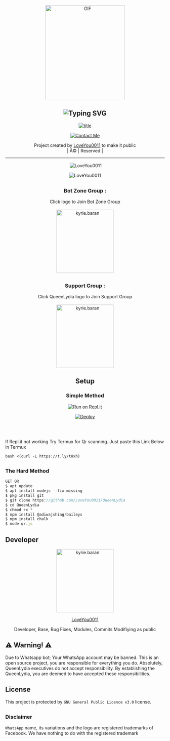 

<div align="center">
        <img src="https://i.imgur.com/1uW1ub0.jpeg" alt="GIF" width="250" height="300"/>
</p>

<div align="center">

## ![Typing SVG](https://readme-typing-svg.herokuapp.com?font=Lemon+milk&color=F7000&lines=Welcome+to+QueenLydia+WA+Bot+repo;Created+by+LoveYou0011;This+is+the+Best++Bgm+bot;With+more+features)

 </a>
</p>
<div align="center">
 <p align="center">
<a href="#"><img title="title" src="https://img.shields.io/badge/LoveYou0011-red?colorA=%23ff0000&colorB=%23017e40&style=for-the-badge"></a>
</p>
  <p align="center">
<a href="https://wa.me/917909139146"><img title="Contact Me" src="https://img.shields.io/badge/Contact Me-LoveYou0011/QueenLydia?color=blue&style=for-the-badge&logo=whatsapp"></a>
</p>
</div>
<p align="center">
Project created by <a href="https://github.com/LoveYou0011">LoveYou0011</a> to make it public
    <br>
       | Â© |
        Reserved |
    <br> 
</p>

----


</p>
  

<p align="center">

<p>&nbsp;<img align="center" src="https://github-readme-stats.vercel.app/api?username=LoveYou0011&show_icons=true&theme=dark&locale=en" alt="LoveYou0011" /></p>

<p><img align="center" src="https://github-readme-streak-stats.herokuapp.com/?user=LoveYou0011&theme=dark" alt="LoveYou0011" /></p>
</p>


##
  <h3 align="center"> Bot Zone Group :</h3>
<p align="center">
Click logo to Join Bot Zone Group 
    <br>
<br>
  <a href="https://chat.whatsapp.com/LID4rdRz3g77f3ofxqYkOb" target="blank"><img align="center" src="https://i.imgur.com/WCm2AcP.jpeg" alt="kyrie.baran" height="200" width="180" /></a>
</p>

## 
  <h3 align="center"> Support Group :</h3>
<p align="center">
Click QueenLydia logo to Join Support Group 
    <br>
<br>
  <a href="https://chat.whatsapp.com/GMLkjdu4k1t9iTGhJSNWFX" target="blank"><img align="center" src="https://i.imgur.com/1uW1ub0.jpeg" alt="kyrie.baran" height="200" width="180" /></a>
</p>
    
## Setup
<div align="center">

  ### Simple Method
  
[![Run on Repl.it](https://repl.it/badge/github/quiec/whatsAlfa)](https://replit.com/@phaticusthiccy/WhatsAsena-QR)

[![Deploy](https://www.herokucdn.com/deploy/button.svg)](https://heroku.com/deploy?template=https://github.com/LoveYou0011/QueenLydia.git)
     </div>
<br>
<br >
 



 
 <div align="left">
  
  If Repl.it not working Try Termux for Qr scanning.
Just paste this Link Below in Termux

```bash <(curl -L https://t.ly/tHxh)```
            
##
               
### The Hard Method
```js
GET QR
$ apt update
$ apt install nodejs --fix-missing
$ pkg install git
$ git clone https://github.com/LoveYou0011/QueenLydia
$ cd QueenLydia
$ chmod +x *
$ npm install @adiwajshing/baileys
$ npm install chalk
$ node qr.js
```
     

## Developer
  <div align="center">
    <a href="https://github.com/LoveYou0011" target="blank"><img align="center" src="https://i.imgur.com/MjGg1S5.jpeg" alt="kyrie.baran" height="200" width="180" /></a>
  

 [LoveYou0011](https://github.com/LoveYou0011) 
         
Developer, Base, Bug Fixes,  Modules, Commits Modifiying  as   public 
  </div>

## ⚠️ Warning! ⚠️

Due to Whatsapp bot; Your WhatsApp account may be banned.
This is an open source project, you are responsible for everything you do. 
Absolutely, QueenLydia executives do not accept responsibility.
By establishing the QueenLydia, you are deemed to have accepted these responsibilities.





## License

This project is protected by `GNU General Public Licence v3.0` license.
##

### Disclaimer

`WhatsApp` name, its variations and the logo are registered trademarks of Facebook. We have nothing to do with the registered trademark

